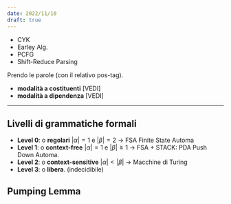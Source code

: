 ```yaml
---
date: 2022/11/10
draft: true
---
```


- CYK
- Earley Alg.
- PCFG
- Shift-Reduce Parsing

Prendo le parole (con il relativo pos-tag).

- **modalità a costituenti** [VEDI]
- **modalità a dipendenza** [VEDI]

---------------
## Livelli di grammatiche formali
- **Level 0**: o **regolari** $\vert \alpha \vert = 1$ e $\vert \beta \vert = 2$ $\rightarrow$ FSA Finite State Automa
- **Level 1**: o **context-free** $\vert \alpha \vert = 1$ e $\vert \beta \vert \geq 1$ $\rightarrow$ FSA + STACK: PDA Push Down Automa.
- **Level 2**: o **context-sensitive** $\vert \alpha \vert < \vert \beta \vert$ $\rightarrow$ Macchine di Turing 
- **Level 3**: o **libera**. (indecidibile)

## Pumping Lemma
